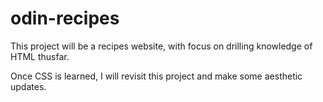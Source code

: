 # odin-recipes
This project will be a recipes website, with focus on drilling knowledge of HTML thusfar. 

Once CSS is learned, I will revisit this project and make some aesthetic updates.